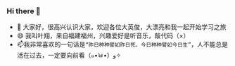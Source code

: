 ### Hi there 👋

- 💬 大家好，很高兴认识大家，欢迎各位大英俊，大漂亮和我一起开始学习之旅
- 😄 我叫叶翔，来自福建福州，兴趣爱好是听音乐，敲代码（×）
- 📫我非常喜欢的一句话是`“昨日种种譬如昨日死，今日种种譬如今日生”`，人不能总是活在过去，一定要向前看（๑•̀ㅂ•́）و✧
